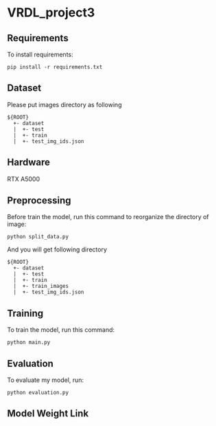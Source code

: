 # VRDL_project3

## Requirements

To install requirements:

```setup
pip install -r requirements.txt
```

## Dataset
Please put images directory as following
```
${ROOT}
  +- dataset
  |  +- test
  |  +- train
  |  +- test_img_ids.json
```
## Hardware

RTX A5000

## Preprocessing
Before train the model, run this command to reorganize the directory of image:
```
python split_data.py
```
And you will get following directory
```
${ROOT}
  +- dataset
  |  +- test
  |  +- train
  |  +- train_images
  |  +- test_img_ids.json
```
## Training

To train the model, run this command:

```
python main.py
```

## Evaluation

To evaluate my model, run:

```eval
python evaluation.py
```
## Model Weight Link

